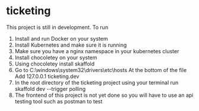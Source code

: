 # ticketing
This project is still in development. 
To run
1. Install and run Docker on your system
2. Install Kubernetes and make sure it is running
3. Make sure you have a nginx namespace in your kubernetes cluster
4. Install chocoletey on your system 
5. Using chocoletey install skaffold 
6. Go to C:\windows\system32\drivers\etc\hosts
       At the bottom of the file
       Add 127.0.0.1 ticketing.dev
7. In the root directory of the ticketing project 
  using your terminal run skaffold dev --trigger polling
8. The frontend of this project is not yet done so you will have to use an api testing tool such as postman to test



